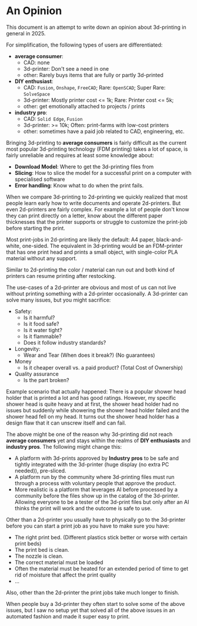 # An Opinion

This document is an attempt to write down an opinion about 3d-printing in general in 2025.

For simplification, the following types of users are differentiated:
- **average consumer**:
    - CAD: none
    - 3d-printer: Don't see a need in one
    - other: Rarely buys items that are fully or partly 3d-printed
- **DIY enthusiast**:
    - CAD: `Fusion`, `Onshape`, `FreeCAD`; Rare: `OpenSCAD`; Super Rare: `SolveSpace`
    - 3d-printer: Mostly printer cost <= 1k; Rare: Printer cost <= 5k;
    - other: get emotionally attached to projects / prints
- **industry pro**:
    - CAD: `Solid Edge`, `Fusion`
    - 3d-printer: >= 10k; Often: print-farms with low-cost printers
    - other: sometimes have a paid job related to CAD, engineering, etc.

Bringing 3d-printing to **average consumers** is fairly difficult as the current most popular 3d-printing technology (FDM printing) takes a lot of space, is fairly unreliable and requires at least some knowledge about:
- **Download Model**: Where to get the 3d-printing files from
- **Slicing**: How to slice the model for a successful print on a computer with specialised software
- **Error handling**: Know what to do when the print fails.

When we compare 3d-printing to 2d-printing we quickly realized that most people learn early how to write documents and operate 2d-printers. But even 2d-printers are fairly complex. For example a lot of people don't know they can print directly on a letter, know about the different paper thicknesses that the printer supports or struggle to customize the print-job before starting the print.

Most print-jobs in 2d-printing are likely the default: A4 paper, black-and-white, one-sided. The equivalent in 3d-printing would be an FDM-printer that has one print head and prints a small object, with single-color PLA material without any support.

Similar to 2d-printing the color / material can run out and both kind of printers can resume printing after restocking.

The use-cases of a 2d-printer are obvious and most of us can not live without printing something with a 2d-printer occasionally. A 3d-printer can solve many issues, but you might sacrifice:
- Safety:
    - Is it harmful?
    - Is it food safe?
    - Is it water tight?
    - Is it flammable?
    - Does it follow industry standards?
- Longevity:
    - Wear and Tear (When does it break?) (No guarantees)
- Money
    - Is it cheaper overall vs. a paid product? (Total Cost of Ownership)
- Quality assurance
    - Is the part broken?

Example scenario that actually happened: There is a popular shower head holder that is printed a lot and has good ratings. However, my specific shower head is quite heavy and at first, the shower head holder had no issues but suddenly while showering the shower head holder failed and the shower head fell on my head. It turns out the shower head holder has a design flaw that it can unscrew itself and can fail.

The above might be one of the reason why 3d-printing did not reach **average consumers** yet and stays within the realms of **DIY enthusiasts** and **industry pros**. The following might change this:
- A platform with 3d-prints approved by **Industry pros** to be safe and tightly integrated with the 3d-printer (huge display (no extra PC needed)), pre-sliced.
- A platform run by the community where 3d-printing files must run through a process with voluntary people that approve the product.
- More realistic is a platform that leverages AI before processed by a community before the files show up in the catalog of the 3d-printer. Allowing everyone to be a tester of the 3d-print files but only after an AI thinks the print will work and the outcome is safe to use.

Other than a 2d-printer you usually have to physically go to the 3d-printer before you can start a print job as you have to make sure you have:
- The right print bed. (Different plastics stick better or worse with certain print beds)
- The print bed is clean.
- The nozzle is clean.
- The correct material must be loaded
- Often the material must be heated for an extended period of time to get rid of moisture that affect the print quality
- ...

Also, other than the 2d-printer the print jobs take much longer to finish.

When people buy a 3d-printer they often start to solve some of the above issues, but I saw no setup yet that solved all of the above issues in an automated fashion and made it super easy to print.
